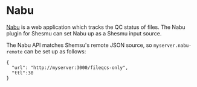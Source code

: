 # Nabu
[Nabu](https://github.com/oicr-gsi/nabu) is a web application which tracks the QC
status of files.
The Nabu plugin for Shesmu can set Nabu up as a Shesmu input source.

The Nabu API matches Shemsu's remote JSON source, so `myserver.nabu-remote` can be set up as follows:

    {
      "url": "http://myserver:3000/fileqcs-only",
      "ttl":30
    }
